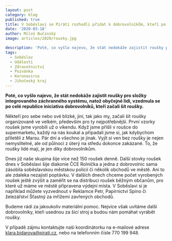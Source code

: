 ```yaml
---
layout: post
category: blog
published: true
title: V Soběslavi se Piráti rozhodli přidat k dobrovolníkům, kteří po celé zemi šijí roušky
date: '2020-03-18'
author: Miloš Bučinský
image: articles/2020/rousky.jpg

description: 'Poté, co vyšlo najevo, že stát nedokáže zajistit roušky pro složky integrovaného záchranného systému, natož obyčejné lidi, vzedmula se po celé republice iniciativa dobrovolníků, kteří začali šít roušky.'
tags:
  - Soběslav
  - Události
  - Zdravotnictví
  - Pozvánka
  - Koronavirus
  - Jihočeský kraj    
---
```

**Poté, co vyšlo najevo, že stát nedokáže zajistit roušky pro složky integrovaného záchranného systému, natož obyčejné lidi, vzedmula se po celé republice iniciativa dobrovolníků, kteří začali šít roušky.** 

Někteří pro sebe nebo své blízké, jiní, tak jako my, začali šít roušky organizovaně ve velkém, především pro ty nejpotřebnější. První vzorky roušek jsme vyrobili už o víkendu. Když jsme přišli v roušce do supermarketu, každý na nás koukal a připadali jsme si, jak kdybychom přiletěli z Marsu. Pár dní a všechno je jinak. Vyjít si ven bez roušky je nejen nemyslitelné, ale od půlnoci z úterý na středu dokonce zakázané. To, že roušky lidé mají, je jen díky dobrovolníkům. 

Dnes již naše skupina šije více než 150 roušek denně. Další stovky roušek dnes v Soběslavi šije diakonie ČCE Rolnička a jedna z dobrovolnic sama zásobila soběslavskou městskou policii či několik obchodů ve městě. Ani to ale zdaleka nezajistí poptávku. V dalších dnech chceme počet vyrobených roušek ještě zvýšit a zaměřit se na distribuci roušek běžným občanům, pro které už máme ve městě připravena výdejní místa. V Soběslavi si je například můžete vyzvednout v Reklamce Petr, Papírnictví Spino či železářství Šťastný za mřížemi zavřených obchodů.

Budeme rádi za jakoukoliv materiální pomoc. Nejvíce však uvítáme další dobrovolníky, kteří usednou za šicí stroj a budou nám pomáhat vyrábět roušky. 

V případě zájmu kontaktujte naši koordinátorku na e-mailové adrese klara.bidarova@pirati.cz, nebo na telefonním čísle 770 199 948.

